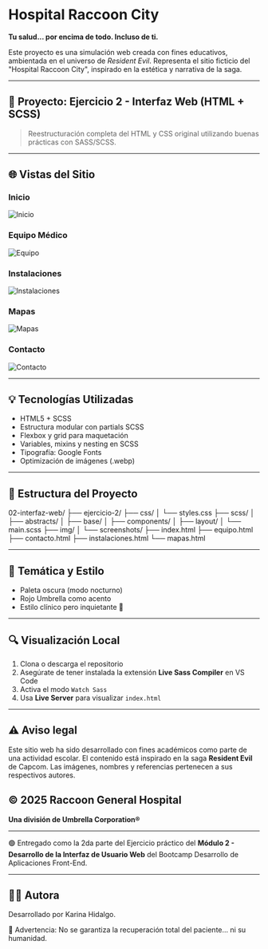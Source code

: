 # Hospital Raccoon City

**Tu salud... por encima de todo. Incluso de ti.**

Este proyecto es una simulación web creada con fines educativos, ambientada en el universo de *Resident Evil*. Representa el sitio ficticio del "Hospital Raccoon City", inspirado en la estética y narrativa de la saga.

---

## 📅 Proyecto: Ejercicio 2 - Interfaz Web (HTML + SCSS)

> Reestructuración completa del HTML y CSS original utilizando buenas prácticas con SASS/SCSS.

---

## 🌐 Vistas del Sitio

### Inicio
![Inicio](img/screenshots/screenshot-inicio.jpeg)

### Equipo Médico
![Equipo](img/screenshots/screenshot-equipo.jpeg)

### Instalaciones
![Instalaciones](img/screenshots/screenshot-instalaciones.jpeg)

### Mapas
![Mapas](img/screenshots/screenshot-mapas.jpeg)

### Contacto
![Contacto](img/screenshots/screenshot-contacto.jpeg)

---

## 💡 Tecnologías Utilizadas

- HTML5 + SCSS
- Estructura modular con partials SCSS
- Flexbox y grid para maquetación
- Variables, mixins y nesting en SCSS
- Tipografía: Google Fonts
- Optimización de imágenes (.webp)

---

## 🔧 Estructura del Proyecto

02-interfaz-web/ ├── ejercicio-2/ ├── css/ │ └── styles.css ├── scss/ │ ├── abstracts/ │ ├── base/ │ ├── components/ │ ├── layout/ │ └── main.scss ├── img/ │ └── screenshots/ ├── index.html ├── equipo.html ├── contacto.html ├── instalaciones.html └── mapas.html

---

## 🎨 Temática y Estilo

- Paleta oscura (modo nocturno)
- Rojo Umbrella como acento
- Estilo clínico pero inquietante 🧐

---

## 🔍 Visualización Local

1. Clona o descarga el repositorio
2. Asegúrate de tener instalada la extensión **Live Sass Compiler** en VS Code
3. Activa el modo `Watch Sass`
4. Usa **Live Server** para visualizar `index.html`

---

## ⚠️ Aviso legal

Este sitio web ha sido desarrollado con fines académicos como parte de una actividad escolar. El contenido está inspirado en la saga **Resident Evil** de Capcom. Las imágenes, nombres y referencias pertenecen a sus respectivos autores.

## © 2025 Raccoon General Hospital
**Una división de Umbrella Corporation®**

---

🟢 Entregado como la 2da parte del Ejercicio práctico del  **Módulo 2 - Desarrollo de la Interfaz de Usuario Web** del Bootcamp Desarrollo de Aplicaciones Front-End.

---

## 👩‍💻 Autora
Desarrollado por Karina Hidalgo.

🚨 Advertencia: No se garantiza la recuperación total del paciente... ni su humanidad.
